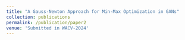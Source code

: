 ```yaml
---
title: "A Gauss-Newton Approach for Min-Max Optimization in GANs"
collection: publications
permalink: /publication/paper2
venue: 'Submitted in WACV-2024'
---
```

